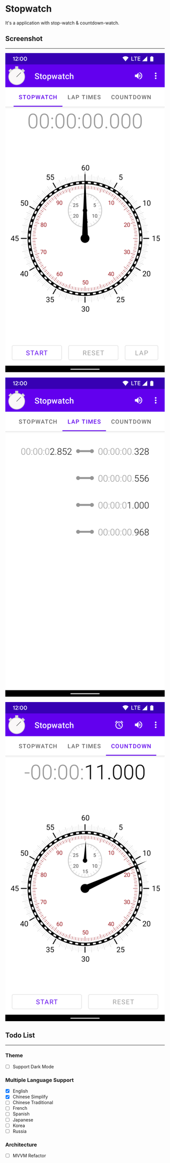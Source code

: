 # Stopwatch

It's a application with stop-watch & countdown-watch.

## Screenshot
---

![screenshot](./screenshot/phone/Screenshot_01.png)

![screenshot](./screenshot/phone/Screenshot_02.png)

![screenshot](./screenshot/phone/Screenshot_03.png)

## Todo List
---
### Theme
- [ ] Support Dark Mode
### Multiple Language Support
- [x] English
- [x] Chinese Simplify
- [ ] Chinese Traditional
- [ ] French
- [ ] Spanish
- [ ] Japanese
- [ ] Korea
- [ ] Russia
### Architecture
- [ ] MVVM Refactor